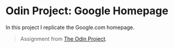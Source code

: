# Odin Project: Google Homepage

In this project I replicate the Google.com homepage.
> Assignment from [The Odin Project](https://www.theodinproject.com/courses/foundations/lessons/html-css#setting-up-your-projects-github-repository-optional).
